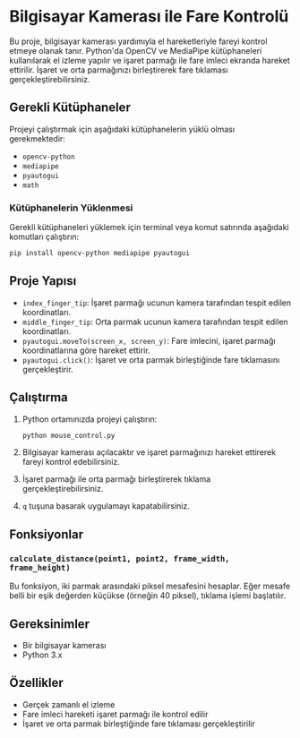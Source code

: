 # Bilgisayar Kamerası ile Fare Kontrolü

Bu proje, bilgisayar kamerası yardımıyla el hareketleriyle fareyi kontrol etmeye olanak tanır. Python'da OpenCV ve MediaPipe kütüphaneleri kullanılarak el izleme yapılır ve işaret parmağı ile fare imleci ekranda hareket ettirilir. İşaret ve orta parmağınızı birleştirerek fare tıklaması gerçekleştirebilirsiniz.

## Gerekli Kütüphaneler

Projeyi çalıştırmak için aşağıdaki kütüphanelerin yüklü olması gerekmektedir:

- `opencv-python`
- `mediapipe`
- `pyautogui`
- `math`

### Kütüphanelerin Yüklenmesi

Gerekli kütüphaneleri yüklemek için terminal veya komut satırında aşağıdaki komutları çalıştırın:

```bash
pip install opencv-python mediapipe pyautogui
```
## Proje Yapısı

- `index_finger_tip`: İşaret parmağı ucunun kamera tarafından tespit edilen koordinatları.
- `middle_finger_tip`: Orta parmak ucunun kamera tarafından tespit edilen koordinatları.
- `pyautogui.moveTo(screen_x, screen_y)`: Fare imlecini, işaret parmağı koordinatlarına göre hareket ettirir.
- `pyautogui.click()`: İşaret ve orta parmak birleştiğinde fare tıklamasını gerçekleştirir.

## Çalıştırma

1. Python ortamınızda projeyi çalıştırın:

    ```bash
    python mouse_control.py
    ```

2. Bilgisayar kamerası açılacaktır ve işaret parmağınızı hareket ettirerek fareyi kontrol edebilirsiniz.
3. İşaret parmağı ile orta parmağı birleştirerek tıklama gerçekleştirebilirsiniz.
4. `q` tuşuna basarak uygulamayı kapatabilirsiniz.

## Fonksiyonlar

### `calculate_distance(point1, point2, frame_width, frame_height)`

Bu fonksiyon, iki parmak arasındaki piksel mesafesini hesaplar. Eğer mesafe belli bir eşik değerden küçükse (örneğin 40 piksel), tıklama işlemi başlatılır.

## Gereksinimler

- Bir bilgisayar kamerası
- Python 3.x

## Özellikler

- Gerçek zamanlı el izleme
- Fare imleci hareketi işaret parmağı ile kontrol edilir
- İşaret ve orta parmak birleştiğinde fare tıklaması gerçekleştirilir
